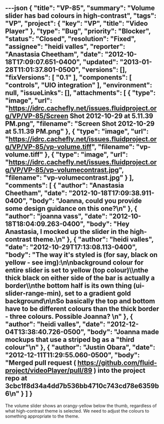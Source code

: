 ---json
{
  "title": "VP-85",
  "summary": "Volume slider has bad colours in high-contrast",
  "tags": "VP",
  "project": {
    "key": "VP",
    "title": "Video Player"
  },
  "type": "Bug",
  "priority": "Blocker",
  "status": "Closed",
  "resolution": "Fixed",
  "assignee": "heidi valles",
  "reporter": "Anastasia Cheetham",
  "date": "2012-10-18T17:09:07.651-0400",
  "updated": "2013-01-28T11:01:37.801-0500",
  "versions": [],
  "fixVersions": [
    "0.1"
  ],
  "components": [
    "controls",
    "UIO integration"
  ],
  "environment": null,
  "issueLinks": [],
  "attachments": [
    {
      "type": "image",
      "url": "https://idrc.cachefly.net/issues.fluidproject.org/VP/VP-85/Screen Shot 2012-10-29 at 5.11.39 PM.png",
      "filename": "Screen Shot 2012-10-29 at 5.11.39 PM.png"
    },
    {
      "type": "image",
      "url": "https://idrc.cachefly.net/issues.fluidproject.org/VP/VP-85/vp-volume.tiff",
      "filename": "vp-volume.tiff"
    },
    {
      "type": "image",
      "url": "https://idrc.cachefly.net/issues.fluidproject.org/VP/VP-85/vp-volumecontrast.jpg",
      "filename": "vp-volumecontrast.jpg"
    }
  ],
  "comments": [
    {
      "author": "Anastasia Cheetham",
      "date": "2012-10-18T17:09:38.911-0400",
      "body": "Joanna, could you provide some design guidance on this one?\n"
    },
    {
      "author": "joanna vass",
      "date": "2012-10-18T18:04:09.263-0400",
      "body": "Hey Anastasia, I mocked up the slider in the high-contrast theme.\n"
    },
    {
      "author": "heidi valles",
      "date": "2012-10-29T17:13:08.113-0400",
      "body": "The way it's styled is (for say, black on yellow - see img):\n\nbackground colour for entire slider is set to yellow (top colour)\\\nthe thick black on either side of the bar is actually a border\\\nthe bottom half  is its own thing (ui-slider-range-min), set to a gradient gold background\n\nSo basically the top and bottom have to be different colours than the thick border - three colours. Possible Joanna?&#x20;\n"
    },
    {
      "author": "heidi valles",
      "date": "2012-12-04T13:38:40.726-0500",
      "body": "Joanna made mockups that use a striped bg as a \"third colour\"\n"
    },
    {
      "author": "Justin Obara",
      "date": "2012-12-11T11:29:55.060-0500",
      "body": "Merged pull request ( <https://github.com/fluid-project/videoPlayer/pull/89> ) into the project repo at 3cbc1f8d34a4dd7b536bb4710c743cd78e6359b6\n"
    }
  ]
}
---
The volume slider shows an orangy-yellow below the thumb, regardless of what high-contrast theme is selected. We need to adjust the colours to something appropriate to the theme.

        
